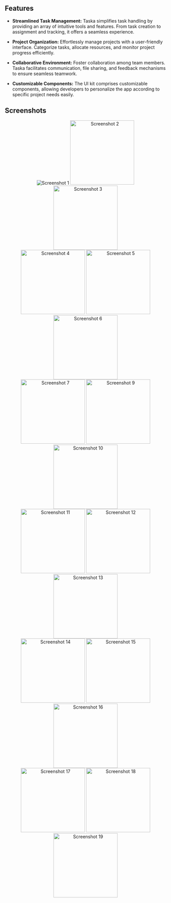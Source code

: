 

## Features

- **Streamlined Task Management:** Taska simplifies task handling by providing an array of intuitive tools and features. From task creation to assignment and tracking, it offers a seamless experience.
  
- **Project Organization:** Effortlessly manage projects with a user-friendly interface. Categorize tasks, allocate resources, and monitor project progress efficiently.
  
- **Collaborative Environment:** Foster collaboration among team members. Taska facilitates communication, file sharing, and feedback mechanisms to ensure seamless teamwork.
  
- **Customizable Components:** The UI kit comprises customizable components, allowing developers to personalize the app according to specific project needs easily.

## Screenshots

<div align="center">
  <img src="screenshots/screenshot-1.png" alt="Screenshot 1">
  <img src="screenshots/screenshot-2.png" width="200" alt="Screenshot 2">
  <img src="screenshots/screenshot-3.png" width="200" alt="Screenshot 3">
</div>

<div align="center">
  <img src="screenshots/screenshot-4.png" width="200" alt="Screenshot 4">
  <img src="screenshots/screenshot-5.png" width="200" alt="Screenshot 5">
  <img src="screenshots/screenshot-6.png" width="200" alt="Screenshot 6">
</div>

<div align="center">
  <img src="screenshots/screenshot-7.png" width="200" alt="Screenshot 7">

[//]: # (  <img src="screenshots/screenshot-8.png" width="200" alt="Screenshot 8">)

  <img src="screenshots/screenshot-9.png" width="200" alt="Screenshot 9">
    <img src="screenshots/screenshot-10.png" width="200" alt="Screenshot 10">
</div>

<div align="center">
  <img src="screenshots/screenshot-11.png" width="200" alt="Screenshot 11">
  <img src="screenshots/screenshot-12.png" width="200" alt="Screenshot 12">
  <img src="screenshots/screenshot-13.png" width="200" alt="Screenshot 13">
</div>

<div align="center">
  <img src="screenshots/screenshot-14.png" width="200" alt="Screenshot 14">
  <img src="screenshots/screenshot-15.png" width="200" alt="Screenshot 15">
  <img src="screenshots/screenshot-16.png" width="200" alt="Screenshot 16">
</div>

<div align="center">
  <img src="screenshots/screenshot-17.png" width="200" alt="Screenshot 17">
  <img src="screenshots/screenshot-18.png" width="200" alt="Screenshot 18">
  <img src="screenshots/screenshot-19.png" width="200" alt="Screenshot 19">
</div>
